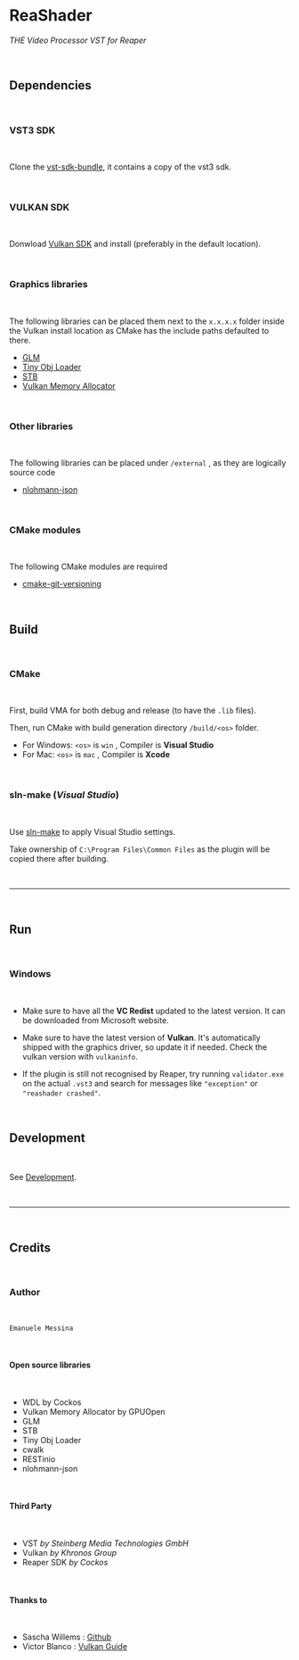# ReaShader

_THE Video Processor VST for Reaper_

<br>

## Dependencies

<br>

### VST3 SDK

<br>

Clone the [vst-sdk-bundle](https://github.com/emanuelemessina/vst-sdk-bundle), it contains a copy of the vst3 sdk.

<br>

### VULKAN SDK

<br>

Donwload [Vulkan SDK](https://www.lunarg.com/vulkan-sdk/) and install (preferably in the default location).

<br>

### Graphics libraries

<br>

The following libraries can be placed them next to the `x.x.x.x` folder inside the Vulkan install location as CMake has the include paths defaulted to there.

- [GLM](https://github.com/g-truc/glm)
- [Tiny Obj Loader](https://github.com/tinyobjloader/tinyobjloader)
- [STB](https://github.com/nothings/stb)
- [Vulkan Memory Allocator](https://github.com/GPUOpen-LibrariesAndSDKs/VulkanMemoryAllocator)

<br>

### Other libraries

<br>

The following libraries can be placed under `/external` , as they are logically source code

- [nlohmann-json](https://github.com/nlohmann/json)

<br>

### CMake modules

<br>

The following CMake modules are required

- [cmake-git-versioning](https://github.com/emanuelemessina/cmake-git-versioning)

<br>

## Build

<br>

### CMake

<br>

First, build VMA for both debug and release (to have the `.lib` files).

Then, run CMake with build generation directory `/build/<os>` folder.
<br>
- For Windows: `<os>` is `win` , Compiler is **Visual Studio**
- For Mac: `<os>` is `mac` , Compiler is **Xcode**

<br>

### sln-make (_Visual Studio_)

<br>

Use [sln-make](http://github.com/emanuelemessina/sln-make) to apply Visual Studio settings.

Take ownership of `C:\Program Files\Common Files` as the plugin will be copied there after building.

<br>

---

<br>

## Run

<br>

### Windows

<br>

- Make sure to have all the **VC Redist** updated to the latest version. It can be downloaded from Microsoft website.

- Make sure to have the latest version of **Vulkan**. It's automatically shipped with the graphics driver, so update it if needed. Check the vulkan version with `vulkaninfo`.

- If the plugin is still not recognised by Reaper, try running `validator.exe` on the actual `.vst3` and search for messages like `"exception"` or `"reashader crashed"`.

<br>

## Development

<br>

See [Development](doc/Development.md).

<br>

---

<br>

## Credits

<br>

### Author

<br>

    Emanuele Messina

<br>

#### Open source libraries

<br>

- WDL by Cockos
- Vulkan Memory Allocator by GPUOpen
- GLM
- STB
- Tiny Obj Loader
- cwalk
- RESTinio
- nlohmann-json

<br>

#### Third Party

<br>

- VST _by Steinberg Media Technologies GmbH_
- Vulkan _by Khronos Group_
- Reaper SDK _by Cockos_

<br>

#### Thanks to

<br>

- Sascha Willems : [Github](https://github.com/SaschaWillems/Vulkan)
- Victor Blanco : [Vulkan Guide](https://vkguide.dev/)
